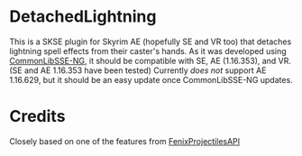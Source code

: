 # DetachedLightning
This is a SKSE plugin for Skyrim AE (hopefully SE and VR too) that detaches lightning spell effects from their caster's hands.
As it was developed using [CommonLibSSE-NG](https://github.com/CharmedBaryon/CommonLibSSE-NG), it should be compatible with SE, AE (1.16.353), and VR. (SE and AE 1.16.353 have been tested)
Currently *does not* support AE 1.16.629, but it should be an easy update once CommonLibSSE-NG updates.

# Credits
Closely based on one of the features from [FenixProjectilesAPI](https://github.com/fenix31415/FenixProjectilesAPI)